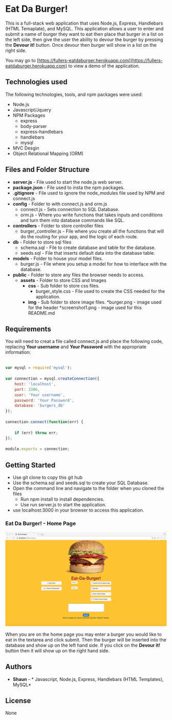 # Eat Da Burger!
This is a full-stack web application that uses Node.js, Express, Handlebars (HTML Temaplate), and MySQL.  This application allows a user to enter and submit a name of burger they want to eat then place that burger in a list on the left side, then give the user the ability to devour the burger by pressing the **Devour it!** button.  Once devour then burger will show in a list on the right side.

You may go to [https://fullers-eatdaburger.herokuapp.com](https://fullers-eatdaburger.herokuapp.com) to view a demo of the application.


## Technologies used
The following technologies, tools, and npm packages were used:
* Node.js
* Javascript/Jquery
* NPM Packages
	* express
	* body-parser  
	* express-handlebars
	* handlebars
	* mysql
* MVC Desgin
* Object Relational Mapping (ORM) 

## Files and Folder Structure

* **server.js** - File used to start the node.js web server.
* **package.json** - File used to insta the npm packages.
* **.gitignore** - File used to ignore the node_modules file used by NPM and connect.js
* **config** - Folder to with connect.js and orm.js
	* connect.js - Sets connection to SQL Database.
	* orm.js - Where you write functions that takes inputs and conditions and turn them into database commands like SQL.
* **controllers** - Folder to store controller files
	* burger_controller.js - File where you create all the functions that will do the routing for your app, and the logic of each route.
* **db** - Folder to store sql files
	* schema.sql - File to create database and table for the database.
	* seeds.sql - File that inserts default data into the database table.
* **models** - Folder to house your model files.
	* burger.js - File where you setup a model for how to interface with the database.
* **public** - Folder to store any files the browser needs to access.
	* **assets** - Folder to store CSS and Images
		* **css** - Sub folder to store css files.
			* burger_style.css - File used to create the CSS needed for the application.
		* **img** - Sub folder to store image files.
			*burger.png - image used for the header 
			*screenshot1.png - image used for this README.md

## Requirements

You will need to creat a file called connect.js and place the following code, replacing **Your username** and **Your Password** with the appropriate information:

```javascript

var mysql = require('mysql');

var connection = mysql.createConnection({
	host: 'localhost',
	port: 3306,
	user: 'Your username',
	password: 'Your Password',
	database: 'burgers_db'
});

connection.connect(function(err) {

	if (err) throw err;
});

module.exports = connection;

```

## Getting Started

* Use git clone to copy this git hub 
* Use the schema.sql and seeds.sql to create your SQL Database.
* Open the command line and navigate to the folder when you cloned the files
	* Run npm install to install dependencies. 
	* Use run server.js to start the application. 
* use localhost:3000 in your browser to access this application.

### Eat Da Burger! - Home Page

![Alt Text](/public/assets/img/screenshot1.png?raw=true "Eat Da Burger! Home Page")

When you are on the home page you may enter a burger you would like to eat in the textarea and click submit.  Then the burger will be inserted into the database and show up on the left hand side.  If you click on the **Devour it!** button then it will show up on the right hand side. 

## Authors

* **Shaun** - * Javascript, Node.js, Express, Handlebars (HTML Templates), MySQL*

## License
   
   None 